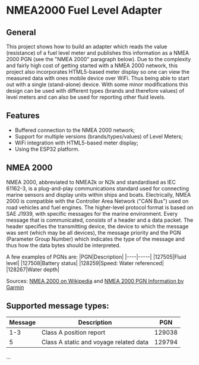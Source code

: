 # NMEA2000 Fuel Level Adapter

## General
This project shows how to build an adapter which reads the value (resistance) of a fuel level meter and publishes this information as a NMEA 2000 PGN (see the "NMEA 2000" paragraph below). Due to the complexity and fairly high cost of getting started with a NMEA 2000 network, this project also incorporates HTML5-based meter display so one can view the measured data with ones mobile device over WiFi. Thus being able to start out with a single (stand-alone) device. With some minor modifications this design can be used with different types (brands and therefore values) of level meters and can also be used for reporting other fluid levels.

## Features
- Buffered connection to the NMEA 2000 network;
- Support for multiple versions (brands/types/values) of Level Meters;
- WiFi integration with HTML5-based meter display;
- Using the ESP32 platform.

## NMEA 2000
NMEA 2000, abbreviated to NMEA2k or N2k and standardised as IEC 61162-3, is a plug-and-play communications standard used for connecting marine sensors and display units within ships and boats. Electrically, NMEA 2000 is compatible with the Controller Area Network ("CAN Bus") used on road vehicles and fuel engines. The higher-level protocol format is based on SAE J1939, with specific messages for the marine environment.
Every message that is communicated, consists of a header and a data packet. The header specifies the transmitting device, the device to which the message was sent (which may be all devices), the message priority and the PGN (Parameter Group Number) which indicates the type of the message and thus how the data bytes should be interpreted.

A few examples of PGNs are:
|PGN|Description|
|----|-----|
|127505|Fluid level|
|127508|Battery status|
|128259|Speed: Water referenced|
|128267|Water depth|

Sources: [NMEA 2000 on Wikipedia](https://en.wikipedia.org/wiki/NMEA_2000) and [NMEA 2000 PGN Information by Garmin](https://www8.garmin.com/manuals/webhelp/gpsmap7400-7600/EN-US/GUID-0C4B3FAB-3E41-438C-B31E-9B5489790913.html)

## Supported message types:
|Message|Description|PGN|
|----|-----|-------|
|1-3|Class A position report|129038|
|5|Class A static and voyage related data|129794|

...
